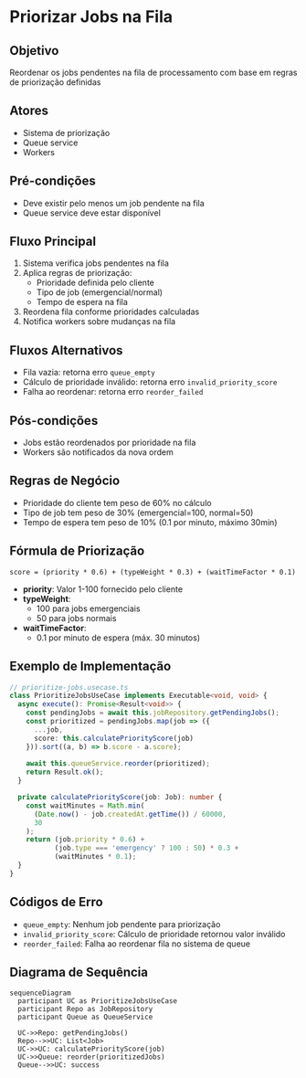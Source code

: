 # Priorizar Jobs na Fila

## Objetivo
Reordenar os jobs pendentes na fila de processamento com base em regras de priorização definidas

## Atores
- Sistema de priorização
- Queue service
- Workers

## Pré-condições
- Deve existir pelo menos um job pendente na fila
- Queue service deve estar disponível

## Fluxo Principal
1. Sistema verifica jobs pendentes na fila
2. Aplica regras de priorização:
   - Prioridade definida pelo cliente
   - Tipo de job (emergencial/normal)
   - Tempo de espera na fila
3. Reordena fila conforme prioridades calculadas
4. Notifica workers sobre mudanças na fila

## Fluxos Alternativos
- Fila vazia: retorna erro `queue_empty`
- Cálculo de prioridade inválido: retorna erro `invalid_priority_score`
- Falha ao reordenar: retorna erro `reorder_failed`

## Pós-condições
- Jobs estão reordenados por prioridade na fila
- Workers são notificados da nova ordem

## Regras de Negócio
- Prioridade do cliente tem peso de 60% no cálculo
- Tipo de job tem peso de 30% (emergencial=100, normal=50)
- Tempo de espera tem peso de 10% (0.1 por minuto, máximo 30min)

## Fórmula de Priorização
`score = (priority * 0.6) + (typeWeight * 0.3) + (waitTimeFactor * 0.1)`

- **priority**: Valor 1-100 fornecido pelo cliente
- **typeWeight**:
  - 100 para jobs emergenciais
  - 50 para jobs normais
- **waitTimeFactor**: 
  - 0.1 por minuto de espera (máx. 30 minutos)

## Exemplo de Implementação
```typescript
// prioritize-jobs.usecase.ts
class PrioritizeJobsUseCase implements Executable<void, void> {
  async execute(): Promise<Result<void>> {
    const pendingJobs = await this.jobRepository.getPendingJobs();
    const prioritized = pendingJobs.map(job => ({
      ...job,
      score: this.calculatePriorityScore(job)
    })).sort((a, b) => b.score - a.score);
    
    await this.queueService.reorder(prioritized);
    return Result.ok();
  }

  private calculatePriorityScore(job: Job): number {
    const waitMinutes = Math.min(
      (Date.now() - job.createdAt.getTime()) / 60000, 
      30
    );
    return (job.priority * 0.6) + 
           (job.type === 'emergency' ? 100 : 50) * 0.3 + 
           (waitMinutes * 0.1);
  }
}
```

## Códigos de Erro
- `queue_empty`: Nenhum job pendente para priorização
- `invalid_priority_score`: Cálculo de prioridade retornou valor inválido
- `reorder_failed`: Falha ao reordenar fila no sistema de queue

## Diagrama de Sequência
```mermaid
sequenceDiagram
  participant UC as PrioritizeJobsUseCase
  participant Repo as JobRepository
  participant Queue as QueueService
  
  UC->>Repo: getPendingJobs()
  Repo-->>UC: List<Job>
  UC->>UC: calculatePriorityScore(job)
  UC->>Queue: reorder(prioritizedJobs)
  Queue-->>UC: success